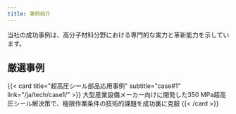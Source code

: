 ```yaml
---
title: 事例紹介
---
```


当社の成功事例は、高分子材料分野における専門的な実力と革新能力を示しています。

## 厳選事例

{{< card title="超高圧シール部品応用事例" subtitle="case#1" link="/ja/tech/case1/" >}}
大型産業設備メーカー向けに開発した350 MPa超高圧シール解決策で、極限作業条件の技術的課題を成功裏に克服
{{< /card >}}
